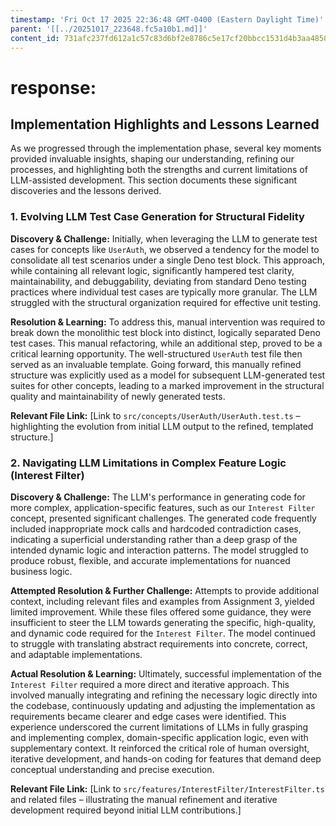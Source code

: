 ```yaml
---
timestamp: 'Fri Oct 17 2025 22:36:48 GMT-0400 (Eastern Daylight Time)'
parent: '[[../20251017_223648.fc5a10b1.md]]'
content_id: 731afc237fd612a1c57c83d6bf2e8786c5e17cf20bbcc1531d4b3aa48502d4c2
---
```


# response:

## Implementation Highlights and Lessons Learned

As we progressed through the implementation phase, several key moments provided invaluable insights, shaping our understanding, refining our processes, and highlighting both the strengths and current limitations of LLM-assisted development. This section documents these significant discoveries and the lessons derived.

### 1. Evolving LLM Test Case Generation for Structural Fidelity

**Discovery & Challenge:**
Initially, when leveraging the LLM to generate test cases for concepts like `UserAuth`, we observed a tendency for the model to consolidate all test scenarios under a single Deno test block. This approach, while containing all relevant logic, significantly hampered test clarity, maintainability, and debuggability, deviating from standard Deno testing practices where individual test cases are typically more granular. The LLM struggled with the structural organization required for effective unit testing.

**Resolution & Learning:**
To address this, manual intervention was required to break down the monolithic test block into distinct, logically separated Deno test cases. This manual refactoring, while an additional step, proved to be a critical learning opportunity. The well-structured `UserAuth` test file then served as an invaluable template. Going forward, this manually refined structure was explicitly used as a model for subsequent LLM-generated test suites for other concepts, leading to a marked improvement in the structural quality and maintainability of newly generated tests.

**Relevant File Link:**
\[Link to `src/concepts/UserAuth/UserAuth.test.ts` – highlighting the evolution from initial LLM output to the refined, templated structure.]

### 2. Navigating LLM Limitations in Complex Feature Logic (Interest Filter)

**Discovery & Challenge:**
The LLM's performance in generating code for more complex, application-specific features, such as our `Interest Filter` concept, presented significant challenges. The generated code frequently included inappropriate mock calls and hardcoded contradiction cases, indicating a superficial understanding rather than a deep grasp of the intended dynamic logic and interaction patterns. The model struggled to produce robust, flexible, and accurate implementations for nuanced business logic.

**Attempted Resolution & Further Challenge:**
Attempts to provide additional context, including relevant files and examples from Assignment 3, yielded limited improvement. While these files offered some guidance, they were insufficient to steer the LLM towards generating the specific, high-quality, and dynamic code required for the `Interest Filter`. The model continued to struggle with translating abstract requirements into concrete, correct, and adaptable implementations.

**Actual Resolution & Learning:**
Ultimately, successful implementation of the `Interest Filter` required a more direct and iterative approach. This involved manually integrating and refining the necessary logic directly into the codebase, continuously updating and adjusting the implementation as requirements became clearer and edge cases were identified. This experience underscored the current limitations of LLMs in fully grasping and implementing complex, domain-specific application logic, even with supplementary context. It reinforced the critical role of human oversight, iterative development, and hands-on coding for features that demand deep conceptual understanding and precise execution.

**Relevant File Link:**
\[Link to `src/features/InterestFilter/InterestFilter.ts` and related files – illustrating the manual refinement and iterative development required beyond initial LLM contributions.]
